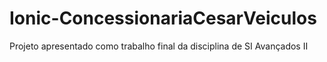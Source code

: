 # Ionic-ConcessionariaCesarVeiculos
Projeto apresentado como trabalho final da disciplina de SI Avançados II
